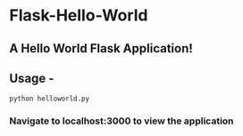 # Flask-Hello-World

## A Hello World Flask Application!

## Usage -
```
python helloworld.py
```

### Navigate to localhost:3000 to view the application